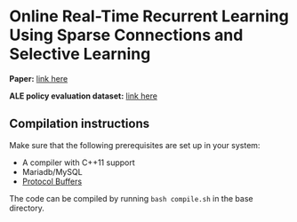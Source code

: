 # Online Real-Time Recurrent Learning Using Sparse Connections and Selective Learning

**Paper:** [link here](https://arxiv.org/pdf/2302.05326.pdf)

**ALE policy evaluation dataset:** [link here](https://drive.google.com/drive/folders/19AwuhsZdFUpyb-kHxAIzaYewCqF1pPxw?usp=sharing)

## Compilation instructions
Make sure that the following prerequisites are set up in your system:
- A compiler with C++11 support
- Mariadb/MySQL
- [Protocol Buffers](https://developers.google.com/protocol-buffers)

The code can be compiled by running `bash compile.sh` in the base directory.


